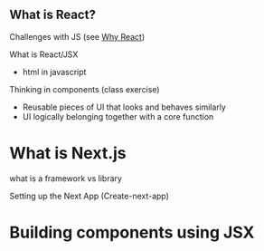 
## What is React?

Challenges with JS (see [Why React](examples/why-react.md))

What is React/JSX
 * html in javascript

Thinking in components (class exercise)
 * Reusable pieces of UI that looks and behaves similarly
 * UI logically belonging together with a core function

# What is Next.js

what is a framework vs library

Setting up the Next App (Create-next-app)


# Building components using JSX





